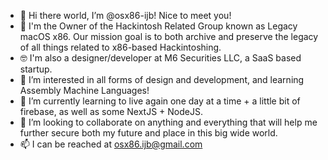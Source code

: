 - 👋 Hi there world, I’m @osx86-ijb! Nice to meet you!
- 🦾 I'm the Owner of the Hackintosh Related Group known as Legacy macOS x86. Our mission goal is to both archive and preserve the legacy of all things related to x86-based Hackintoshing.
- 🤓 I'm also a designer/developer at M6 Securities LLC, a SaaS based startup.
- 👀 I’m interested in all forms of design and development, and learning Assembly Machine Languages!
- 🌱 I’m currently learning to live again one day at a time + a little bit of firebase, as well as some NextJS + NodeJS.
- 💞️ I’m looking to collaborate on anything and everything that will help me further secure both my future and place in this big wide world.
- 📫 I can be reached at osx86.ijb@gmail.com

<!---
m6securities-jbj/m6securities-jbj is a ✨ special ✨ repository because its `README.md` (this file) appears on your GitHub profile.
You can click the Preview link to take a look at your changes.
--->
